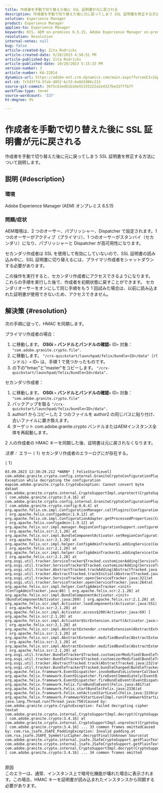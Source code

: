 ```yaml
---
title: 作成者を手動で切り替えた後に SSL 証明書が元に戻される
description: 作成者を手動で切り替えた後に元に戻ってしまう SSL 証明書を修正する方法について説明します。
solution: Experience Manager
product: Experience Manager
applies-to: Experience Manager
keywords: KCS, AEM on-premises 6.5.15, Adobe Experience Manager on-premises 6.5.15, SSL 証明書，元に戻す，作成者，切り替え，手動
resolution: Resolution
internal-notes: null
bug: false
article-created-by: Zita Rodricks
article-created-date: 9/28/2023 4:58:51 PM
article-published-by: Zita Rodricks
article-published-date: 10/20/2023 5:15:33 PM
version-number: 3
article-number: KA-22814
dynamics-url: https://adobe-ent.crm.dynamics.com/main.aspx?forceUCI=1&pagetype=entityrecord&etn=knowledgearticle&id=78335a48-205e-ee11-be6f-6045bd006268
exl-id: 7c5d3ff4-5fab-4852-bc33-6a0d1986c213
source-git-commit: 36f5c63edb1b3de55155222a2e4327be33f7fb7f
workflow-type: tm+mt
source-wordcount: '337'
ht-degree: 9%

---
```


# 作成者を手動で切り替えた後に SSL 証明書が元に戻される


作成者を手動で切り替えた後に元に戻ってしまう SSL 証明書を修正する方法について説明します。

## 説明 {#description}


### 環境

Adobe Experience Manager (AEM) オンプレミス 6.5.15

### 問題/症状

AEM環境は、2 つのオーサー、パブリッシャー、Dispatcher で設定されます。1 つのオーサーがアクティブ（プライマリ）、1 つのオーサーがスタンバイ（セカンダリ）になり、パブリッシャーと Dispatcher が高可用性になります。

セカンダリ作成者は SSL を使用して有効にしていないので、SSL 証明書の読み込み中に、SSL 証明書に切り替えるには、プライマリ作成者をシャットダウンする必要があります。

この操作を実行すると、セカンダリ作成者にアクセスできるようになります。 これらの手順を実行した後で、作成者を初期状態に戻すことができます。 セカンダリオーサーをオンにして同じ手順をもう 1 回試みた場合は、以前に読み込まれた証明書が使用できないため、アクセスできません。










## 解決策 {#resolution}


次の手順に従って、HMAC を同期します。

プライマリ作成者の場合：

1. に移動します。 <b>OSGi </b>`>`  <b>バンドルとバンドルの確認</b>`<` ID`>`  対象： `"com.adobe.granite.crypto.file".`
2. に移動します。 `"/crx-quickstart/launchpad/felix/bundle<ID>/data"`（バンドル）`<` ID`>`  は、手順 1 で見つかったものです。
3. の下の&quot;hmac&quot;と&quot;master&quot;をコピーします。 `"/crx-quickstart/launchpad/felix/bundle<Id>/data".`


セカンダリ作成者：

1. に移動します。 <b>OSGi </b>`>`  <b>バンドルとバンドルの確認</b>`<` ID`>`  対象： `"com.adobe.granite.crypto.file"`
2. バックアップを取る `"/crx-quickstart/launchpad/felix/bundle<ID>/data".`
3. author1 からコピーした 2 つのファイルを author2 の同じパスに貼り付け、古いファイルに置き換えます。
4. ターゲット com.adobe.granite.crypto バンドルまたはAEMインスタンス全体を再起動します。


2 人の作成者の HMAC キーを同期した後、証明書は元に戻されなくなります。

*注意：*
エラー `[` 1`]`  セカンダリ作成者のエラーログにが存在する。

`[` 1`]`




```
03.09.2023 12:30:29.212 *WARN* [ FelixStartLevel]  com.adobe.granite.crypto.config.internal.GraniteCryptoConfigurationPlugin Exception while decrypting the configuration mapcom.adobe.granite.crypto.CryptoException: Cannot convert byte dataat com.adobe.granite.crypto.internal.CryptoSupportImpl.unprotect(CryptoSupportImpl.java:130) [ com.adobe.granite.crypto:3.4.16] at com.adobe.granite.crypto.config.internal.GraniteCryptoConfigurationPlugin.modifyConfiguration(GraniteCryptoConfigurationPlugin.java:57) [ com.adobe.granite.crypto.config:0.0.4] at org.apache.felix.cm.impl.ConfigurationManager.callPlugins(ConfigurationManager.java:912) [ org.apache.felix.configadmin:1.9.12] at org.apache.felix.cm.impl.ConfigurationAdapter.getProcessedProperties(ConfigurationAdapter.java:292) [ org.apache.felix.configadmin:1.9.12] at org.apache.felix.scr.impl.manager.RegionConfigurationSupport.configureComponentHolder(RegionConfigurationSupport.java:228) [ org.apache.felix.scr:2.1.20] at org.apache.felix.scr.impl.BundleComponentActivator.setRegionConfigurationSupport(BundleComponentActivator.java:785) [ org.apache.felix.scr:2.1.20] at org.apache.felix.scr.impl.helper.ConfigAdminTracker$1.addingService(ConfigAdminTracker.java:69) [ org.apache.felix.scr:2.1.20] at org.apache.felix.scr.impl.helper.ConfigAdminTracker$1.addingService(ConfigAdminTracker.java:41) [ org.apache.felix.scr:2.1.20] at org.osgi.util.tracker.ServiceTracker$Tracked.customizerAdding(ServiceTracker.java:943)at org.osgi.util.tracker.ServiceTracker$Tracked.customizerAdding(ServiceTracker.java:871)at org.osgi.util.tracker.AbstractTracked.trackAdding(AbstractTracked.java:256)at org.osgi.util.tracker.AbstractTracked.trackInitial(AbstractTracked.java:183)at org.osgi.util.tracker.ServiceTracker.open(ServiceTracker.java:321)at org.osgi.util.tracker.ServiceTracker.open(ServiceTracker.java:264)at org.apache.felix.scr.impl.helper.ConfigAdminTracker.<init>(ConfigAdminTracker.java:86) [ org.apache.felix.scr:2.1.20] at org.apache.felix.scr.impl.BundleComponentActivator.<init>(BundleComponentActivator.java:269) [ org.apache.felix.scr:2.1.20] at org.apache.felix.scr.impl.Activator.loadComponents(Activator.java:551) [ org.apache.felix.scr:2.1.20] at org.apache.felix.scr.impl.Activator.access$200(Activator.java:69) [ org.apache.felix.scr:2.1.20] at org.apache.felix.scr.impl.Activator$ScrExtension.start(Activator.java:424) [ org.apache.felix.scr:2.1.20] at org.apache.felix.scr.impl.AbstractExtender.createExtension(AbstractExtender.java:196) [ org.apache.felix.scr:2.1.20] at org.apache.felix.scr.impl.AbstractExtender.modifiedBundle(AbstractExtender.java:169) [ org.apache.felix.scr:2.1.20] at org.apache.felix.scr.impl.AbstractExtender.modifiedBundle(AbstractExtender.java:49) [ org.apache.felix.scr:2.1.20] at org.osgi.util.tracker.BundleTracker$Tracked.customizerModified(BundleTracker.java:488)at org.osgi.util.tracker.BundleTracker$Tracked.customizerModified(BundleTracker.java:420)at org.osgi.util.tracker.AbstractTracked.track(AbstractTracked.java:232)at org.osgi.util.tracker.BundleTracker$Tracked.bundleChanged(BundleTracker.java:450)at org.apache.felix.framework.EventDispatcher.invokeBundleListenerCallback(EventDispatcher.java:915)at org.apache.felix.framework.EventDispatcher.fireEventImmediately(EventDispatcher.java:834)at org.apache.felix.framework.EventDispatcher.fireBundleEvent(EventDispatcher.java:516)at org.apache.felix.framework.Felix.fireBundleEvent(Felix.java:4817)at org.apache.felix.framework.Felix.startBundle(Felix.java:2336)at org.apache.felix.framework.Felix.setActiveStartLevel(Felix.java:1539)at org.apache.felix.framework.FrameworkStartLevelImpl.run(FrameworkStartLevelImpl.java:308)at java.lang.Thread.run(Thread.java:750)Caused by: com.adobe.granite.crypto.CryptoException: Failed decrypting cipher textat com.adobe.granite.crypto.internal.CryptoSupportImpl.decrypt(CryptoSupportImpl.java:66) [ com.adobe.granite.crypto:3.4.16] at com.adobe.granite.crypto.internal.CryptoSupportImpl.unprotect(CryptoSupportImpl.java:127) [ com.adobe.granite.crypto:3.4.16] ... 33 common frames omittedCaused by: com.rsa.jsafe.JSAFE_PaddingException: Invalid padding.at com.rsa.jsafe.JSAFE_SymmetricCipher.decryptFinal(Unknown Source)at com.adobe.granite.crypto.internal.jsafe.JSafeCryptoSupport.getPlainText(JSafeCryptoSupport.java:267)at com.adobe.granite.crypto.internal.jsafe.JSafeCryptoSupport.getPlainText(JSafeCryptoSupport.java:249)at com.adobe.granite.crypto.internal.CryptoSupportImpl.decrypt(CryptoSupportImpl.java:64) [ com.adobe.granite.crypto:3.4.16] ... 34 common frames omitted
```



<br>原因<br>
このエラーは、通常、インスタンス上で暗号化機能が壊れた場合に表示されます。この場合、HMAC キーを証明書が読み込まれたインスタンスから同期する必要があります。
